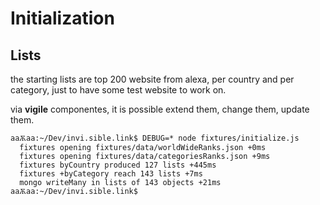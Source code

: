 # Initialization

## Lists

the starting lists are top 200 website from alexa, per country and per 
category, just to have some test website to work on. 

via **vigile** componentes, it is possible extend them, change them,
update them.

```
aaѪaa:~/Dev/invi.sible.link$ DEBUG=* node fixtures/initialize.js 
  fixtures opening fixtures/data/worldWideRanks.json +0ms
  fixtures opening fixtures/data/categoriesRanks.json +9ms
  fixtures byCountry produced 127 lists +445ms
  fixtures +byCategory reach 143 lists +7ms
  mongo writeMany in lists of 143 objects +21ms
aaѪaa:~/Dev/invi.sible.link$ 
```

